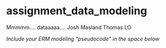 # assignment_data_modeling
Mmmmm.... dataaaaa....
Josh Masland
Thomas LO

*Include your ERM modeling "pseudocode" in the space below*
